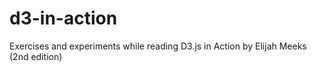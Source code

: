 # d3-in-action
Exercises and experiments while reading D3.js in Action by Elijah Meeks (2nd edition)
